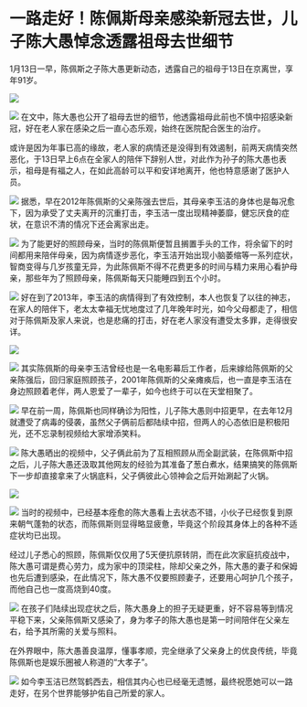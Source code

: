 # 一路走好！陈佩斯母亲感染新冠去世，儿子陈大愚悼念透露祖母去世细节

1月13日一早，陈佩斯之子陈大愚更新动态，透露自己的祖母于13日在京离世，享年91岁。

![](https://inews.gtimg.com/news_bt/OSXjaYZ1goGU0RZwfI7QIKbokgYx4R5tCSD_l5NDwgN_0AA/1000)

![](https://inews.gtimg.com/news_bt/OUTSdrpkYKAEYETik-NFaDbYiahdho7A19Ikb3Tr31mcYAA/1000)
在文中，陈大愚也公开了祖母去世的细节，他透露祖母此前也不慎中招感染新冠，好在老人家在感染之后一直心态乐观，始终在医院配合医生的治疗。

或许是因为年事已高的缘故，老人家的病情还是没得到有效遏制，前两天病情突然恶化，于13日早上6点在全家人的陪伴下辞别人世，对此作为孙子的陈大愚也表示，祖母是有福之人，在如此高龄可以平和安详地离开，他也特意感谢了医护人员。

![](https://inews.gtimg.com/news_bt/OLZOjmX4DnnM9lKvg7jSs4gKU-UhJ0_2GZwX3mETF9FpQAA/1000)
据悉，早在2012年陈佩斯的父亲陈强去世后，其母亲李玉洁的身体也是每况愈下，因为承受了丈夫离开的沉重打击，李玉洁一度出现精神萎靡，健忘厌食的症状，在意识不清的情况下还会离家出走。

![](https://inews.gtimg.com/news_bt/OA9nmCuEHDjdfFf5LwsFnYk-8SGNFJ0NyppR3IbnR47sgAA/1000)
为了能更好的照顾母亲，当时的陈佩斯便暂且搁置手头的工作，将余留下的时间都用来陪伴母亲，因为病情逐步恶化，李玉洁开始出现小脑萎缩等一系列症状，智商变得与几岁孩童无异，为此陈佩斯不得不花费更多的时间与精力来用心看护母亲，那些年为了照顾母亲，陈佩斯每天只能睡四到五个小时。

![](https://inews.gtimg.com/news_bt/OGICgtBiveEwMPEFFifQAf9M-s6U2EXobKr14KZoSq8qoAA/1000)
好在到了2013年，李玉洁的病情得到了有效控制，本人也恢复了以往的神志，在家人的陪伴下，老太太幸福无忧地度过了几年晚年时光，如今父母都走了，相信对于陈佩斯及家人来说，也是悲痛的打击，好在老人家没有遭受太多罪，走得很安详。

![](https://inews.gtimg.com/news_bt/OR0WckEEqvDj9-rzg641KjjY8vfodFtXy6-7bwv0PDHv8AA/1000)

![](https://inews.gtimg.com/newsapp_bt/0/15608271359/1000)
其实陈佩斯的母亲李玉洁曾经也是一名电影幕后工作者，后来嫁给陈佩斯的父亲陈强后，回归家庭照顾孩子，2001年陈佩斯的父亲瘫痪后，也一直是李玉洁在身边照顾着老伴，两人恩爱了一辈子，如今也终于可以在天堂相聚了。

![](https://inews.gtimg.com/news_bt/OsU-H0SxzkSJWd01XtGlDsz7olm5tmJuEFyycbUDti6MUAA/1000)
早在前一周，陈佩斯也同样确诊为阳性，儿子陈大愚则中招更早，在去年12月就遭受了病毒的侵袭，虽然父子俩前后都陆续中招，但两人的心态依旧是积极阳光，还不忘录制视频给大家增添笑料。

![](https://inews.gtimg.com/news_bt/OXN5PSKCg6PxrpmRhlRwpcxXlVkvBldGI79rPvIzrNgCkAA/1000)
陈大愚晒出的视频中，父子俩此前为了互相照顾从而全副武装，在陈佩斯中招之后，儿子陈大愚还汲取其他网友的经验为其准备了葱白煮水，结果搞笑的陈佩斯下一步却直接拿来了火锅底料，父子俩彼此心领神会之后开始涮起了火锅。

![](https://inews.gtimg.com/news_bt/ON3-pQfITDD-eM35bSxRT1c9WEeZWmD07qFMeWpXyG_4AAA/1000)

![](https://inews.gtimg.com/news_bt/OP3HH8WadAwPmoKrBZAqjQtWhjRmhsQSyp77NMUIIfRxoAA/1000)
当时的视频中，已经基本痊愈的陈大愚看上去状态不错，小伙子已经恢复到原来朝气蓬勃的状态，而陈佩斯则显得略显疲惫，毕竟这个阶段其身体上的各种不适症状均已出现。

经过儿子悉心的照顾，陈佩斯仅仅用了5天便抗原转阴，而在此次家庭抗疫战中，陈大愚可谓是费心劳力，成为家中的顶梁柱，除却父亲之外，陈大愚的妻子和保姆也先后遭到感染，在此情况下，陈大愚不仅要照顾妻子，还要用心呵护几个孩子，而他自己也一度高烧到40度。

![](https://inews.gtimg.com/news_bt/OX5pGXXj7JEmEdLGFEzZg7CSu-HAkW1AMNn6RSthj2RIEAA/1000)
在孩子们陆续出现症状之后，陈大愚身上的担子无疑更重，好不容易等到情况平稳下来，父亲陈佩斯又感染了，身为孝子的陈大愚也是第一时间陪伴在父亲左右，给予其所需的关爱与照料。

在外界眼中，陈大愚善良温厚，懂事孝顺，完全继承了父亲身上的优良传统，毕竟陈佩斯也是娱乐圈被人称道的“大孝子”。

![](https://inews.gtimg.com/news_bt/ObZiZcyqU_NQGF-nvtB1g5McOC4jK0VkUmNRUpogQvHQEAA/1000)
如今李玉洁已然驾鹤西去，相信其内心也已经毫无遗憾，最终祝愿她可以一路走好，在另个世界能够护佑自己所爱的家人。

